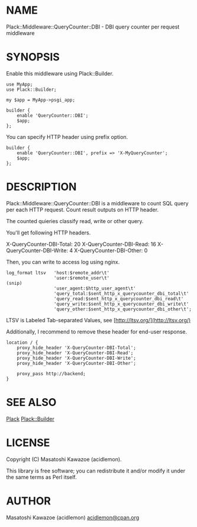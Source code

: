 # NAME

Plack::Middleware::QueryCounter::DBI - DBI query counter per request middleware

# SYNOPSIS

Enable this middleware using Plack::Builder.

    use MyApp;
    use Plack::Builder;

    my $app = MyApp->psgi_app;

    builder {
        enable 'QueryCounter::DBI';
        $app;
    };

You can specify HTTP header using prefix option.

    builder {
        enable 'QueryCounter::DBI', prefix => 'X-MyQueryCounter';
        $app;
    };

# DESCRIPTION

Plack::Middleware::QueryCounter::DBI is a middleware to count SQL query
per each HTTP request. Count result outputs on HTTP header.

The counted quieries classify read, write or other query.

You'll get following HTTP headers.

X-QueryCounter-DBI-Total: 20
X-QueryCounter-DBI-Read:  16
X-QueryCounter-DBI-Write:  4
X-QueryCounter-DBI-Other:  0

Then, you can write to access log using nginx.

    log_format ltsv   'host:$remote_addr\t'
                      'user:$remote_user\t'
    (snip)
                      'user_agent:$http_user_agent\t'
                      'query_total:$sent_http_x_querycounter_dbi_total\t'
                      'query_read:$sent_http_x_querycounter_dbi_read\t'
                      'query_write:$sent_http_x_querycounter_dbi_write\t'
                      'query_other:$sent_http_x_querycounter_dbi_other\t';

LTSV is Labeled Tab-separated Values, see [http://ltsv.org/](http://ltsv.org/)

Additionally, I recommend to remove these header for end-user response.

    location / {
        proxy_hide_header 'X-QueryCounter-DBI-Total';
        proxy_hide_header 'X-QueryCounter-DBI-Read';
        proxy_hide_header 'X-QueryCounter-DBI-Write';
        proxy_hide_header 'X-QueryCounter-DBI-Other';

        proxy_pass http://backend;
    }

# SEE ALSO

[Plack](https://metacpan.org/pod/Plack) [Plack::Builder](https://metacpan.org/pod/Plack::Builder)

# LICENSE

Copyright (C) Masatoshi Kawazoe (acidlemon).

This library is free software; you can redistribute it and/or modify
it under the same terms as Perl itself.

# AUTHOR

Masatoshi Kawazoe (acidlemon) <acidlemon@cpan.org>

